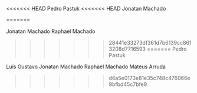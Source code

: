 ﻿<<<<<<< HEAD
﻿Pedro Pastuk
<<<<<<< HEAD
Jonatan Machado

=======

Jonatan Machado
Raphael Machado
>>>>>>> 28441e33273df361d7b6139cc8613208d7716593
=======
﻿Pedro Pastuk

Luís Gustavo
Jonatan Machado
Raphael Machado
Mateus Arruda
>>>>>>> d6a5e0173e81e35c748c476066e9bfbd45c7bfe9

